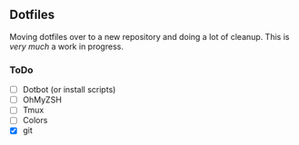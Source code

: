 ## Dotfiles
Moving dotfiles over to a new repository and doing a lot of cleanup. This is _very much_ a work in progress.

### ToDo
- [ ] Dotbot (or install scripts)
- [ ] OhMyZSH
- [ ] Tmux
- [ ] Colors
- [x] git
